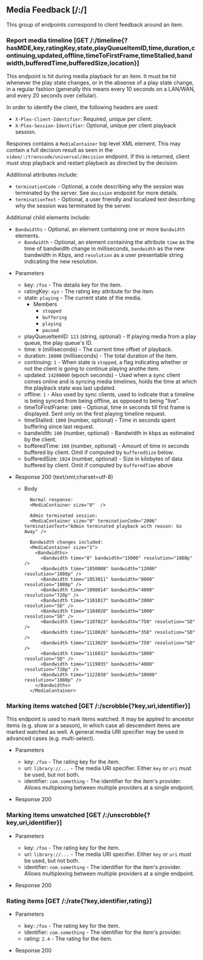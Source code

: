## Media Feedback [/:/]

This group of endpoints correspond to client feedback around an item.

### Report media timeline [GET /:/timeline{?hasMDE,key,ratingKey,state,playQueueItemID,time,duration,continuing,updated,offline,timeToFirstFrame,timeStalled,bandwidth,bufferedTime,bufferedSize,location}]

This endpoint is hit during media playback for an item. It must be hit whenever the play state changes, or in the absense of a play state change, in a regular fashion (generally this means every 10 seconds on a LAN/WAN, and every 20 seconds over cellular).

In order to identify the client, the following headers are used:

- `X-Plex-Client-Identifier`: Required, unique per client.
- `X-Plex-Session-Identifier`: Optional, unique per client playback session.

Respones contains a `MediaContainer` top level XML element.  This may contain a full decision result as seen in the `video/:/transcode/universal/decision` endpoint.  If this is returned, client must stop playback and restart playback as directed by the decision.

Additional attributes include:

- `terminationCode` - Optional, a code describing why the session was terminated by the server.  See `decision` endpoint for more details.
- `terminationText` - Optional, a user friendly and localized text describing why the session was terminated by the server.

Additional child elements include:
- `Bandwidths` - Optional, an element containing one or more `Bandwidth` elements.
  - `Bandwidth` - Optional, an element containing the attribute `time` as the time of bandwidth change in milliseconds, `bandwidth` as the new bandwidth in Kbps, and `resolution` as a user presentable string indicating the new resolution.

+ Parameters
    + key: `/foo` - The details key for the item.
    + ratingKey: `xyz` - The rating key attribute for the item.
    + state: `playing` - The current state of the media.
        + Members
            + `stopped`
            + `buffering`
            + `playing`
            + `paused`
    + playQueueItemID: `123` (string, optional) - If playing media from a play queue, the play queue's ID.
    + time: `0` (milliseconds) - The current time offset of playback.
    + duration: `10000` (milliseconds) - The total duration of the item.
    + continuing: `1` - When state is `stopped`, a flag indicating whether or not the client is going to continue playing anothe item.
    + updated: `14200000` (epoch seconds) - Used when a sync client comes online and is syncing media timelines, holds the time at which the playback state was last updated.
    + offline: `1` - Also used by sync clients, used to indicate that a timeline is being synced from being offline, as opposed to being "live".
    + timeToFirstFrame: `1000` - Optional, time in seconds till first frame is displayed.  Sent only on the first playing timeline request.
    + timeStalled: `1000` (number, optional) - Time in seconds spent buffering since last request.
    + bandwidth: `100` (number, optional) - Bandwidth in kbps as estimated by the client.
    + bufferedTime: `100` (number, optional) - Amount of time in seconds buffered by client.  Omit if computed by `bufferedSize` below.
    + bufferedSize: `1024` (number, optional) - Size in kilobytes of data buffered by client.  Omit if computed by `bufferedTime` above

+ Response 200 (text/xml;charset=utf-8)

    + Body

            Normal response:
            <MediaContainer size="0"  />

            Admin terminated session:
            <MediaContainer size="0" terminationCode="2006" terminationText="Admin terminated playback with reason: Go Away" />
            
            Bandwidth changes included:
            <MediaContainer size="1">
              <Bandwidths>
                <Bandwidth time="0" bandwidth="15000" resolution="1080p" />
                <Bandwidth time="1050008" bandwidth="12000" resolution="1080p" />
                <Bandwidth time="1053011" bandwidth="8000" resolution="1080p" />
                <Bandwidth time="1098014" bandwidth="4000" resolution="720p" />
                <Bandwidth time="1101017" bandwidth="2000" resolution="SD" />
                <Bandwidth time="1104020" bandwidth="1000" resolution="SD" />
                <Bandwidth time="1107023" bandwidth="750" resolution="SD" />
                <Bandwidth time="1110026" bandwidth="350" resolution="SD" />
                <Bandwidth time="1113029" bandwidth="750" resolution="SD" />
                <Bandwidth time="1116032" bandwidth="1000" resolution="SD" />
                <Bandwidth time="1119035" bandwidth="4000" resolution="720p" />
                <Bandwidth time="1122038" bandwidth="10000" resolution="1080p" />
              </Bandwidths>
            </MediaContainer>

### Marking items watched [GET /:/scrobble{?key,uri,identifier}]

This endpoint is used to mark items watched. It may be applied to ancestor items (e.g. show or a season), in which case all descendent items are marked watched as well. A general media URI specifier may be used in advanced cases (e.g. multi-select).

+ Parameters
    + key: `/foo` - The rating key for the item.
    + uri: `library://...` - The media URI specifier. Either `key` or `uri` must be used, but not both.
    + identifier: `com.something` - The identifier for the item's provider. Allows multiplexing between multiple providers at a single endpoint.

+ Response 200


### Marking items unwatched [GET /:/unscrobble{?key,uri,identifier}]

+ Parameters
    + key: `/foo` - The rating key for the item.
    + uri: `library://...` - The media URI specifier. Either `key` or `uri` must be used, but not both.
    + identifier: `com.something` - The identifier for the item's provider. Allows multiplexing between multiple providers at a single endpoint.

+ Response 200


### Rating items [GET /:/rate{?key,identifier,rating}]

+ Parameters
    + key: `/foo` - The rating key for the item.
    + identifier: `com.something` - The identifier for the item's provider.
    + rating: `2.4` - The rating for the item.

+ Response 200

